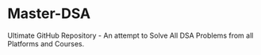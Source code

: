 # Master-DSA
Ultimate GitHub Repository - An attempt to Solve All DSA Problems from all Platforms and Courses.

